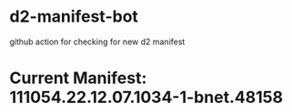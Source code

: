 # d2-manifest-bot
github action for checking for new d2 manifest

# Current Manifest: 111054.22.12.07.1034-1-bnet.48158
